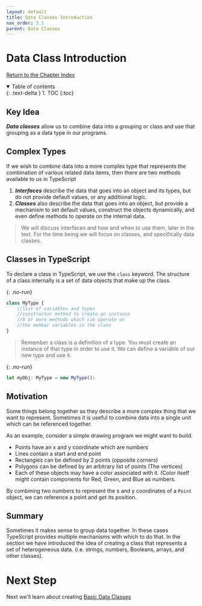 ```yaml
---
layout: default
title: Data Classes Introduction
nav_order: 3.1
parent: Data Classes
---
```


# Data Class Introduction

[Return to the Chapter Index](index.md)

<details open markdown="block">
  <summary>
    Table of contents
  </summary>
  {: .text-delta }
1. TOC
{:toc}
</details>

## Key Idea

**_Data classes_** allow us to combine data into a grouping or class and use that grouping as a data type in our programs.

## Complex Types

If we wish to combine data into a more complex type that represents the combination of various related data items, then there are two methods available to us in TypeScript

1. ***Interfaces*** describe the data that goes into an object and its types, but do not provide default values, or any additional logic.
2. ***Classes*** also describe the data that goes into an object, but provide a mechanism to set default values, construct the objects dynamically, and even define methods to operate on the internal data.

> We will discuss interfaces and how and when to use them, later in the text. For the time being we will focus on classes, and specifically data classes.

## Classes in TypeScript

To declare a class in TypeScript, we use the `class` keyword. The structure of a class internally is a set of data objects that make up the class.

{: .no-run}

```typescript
class MyType {
    //list of variables and types
    //constructor method to create an instance
    //0 or more methods which can operate on
    //the member variables in the class
}
```

> Remember a class is a definition of a type. You must create an instance of that type in order to use it.
> We can define a variable of our new type and use it.

{: .no-run}

```typescript
let myObj: MyType = new MyType();
```

## Motivation

Some things belong together as they describe a more complex thing that we want to represent. Sometimes it is useful to combine data into a single unit which can be referenced together.

As an example, consider a simple drawing program we might want to build.

-   Points have an x and y coordinate which are numbers
-   Lines contain a start and end point
-   Rectangles can be defined by 2 points (opposite corners)
-   Polygons can be defined by an arbitrary list of points (The vertices)
-   Each of these objects may have a color associated with it. (Color itself might contain components for Red, Green, and Blue as numbers.

By combining two numbers to represent the x and y coordinates of a ```Point``` object, we can reference a point and get its position.

## Summary

Sometimes it makes sense to group data together. In these cases TypeScript provides multiple mechanisms with which to do that. In the section we have introduced the idea of creating a class that represents a set of heterogeneous data. (i.e. strings, numbers, Booleans, arrays, and other classes).

# Next Step

Next we'll learn about creating [Basic Data Classes](basic.md)

